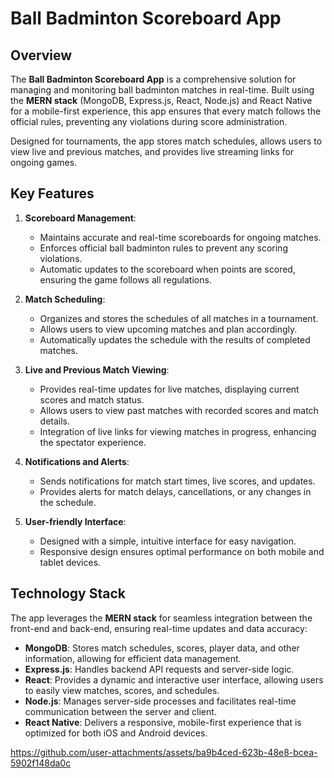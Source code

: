 # Ball Badminton Scoreboard App

## Overview

The **Ball Badminton Scoreboard App** is a comprehensive solution for managing and monitoring ball badminton matches in real-time. Built using the **MERN stack** (MongoDB, Express.js, React, Node.js) and React Native for a mobile-first experience, this app ensures that every match follows the official rules, preventing any violations during score administration. 

Designed for tournaments, the app stores match schedules, allows users to view live and previous matches, and provides live streaming links for ongoing games.

## Key Features

1. **Scoreboard Management**:
   - Maintains accurate and real-time scoreboards for ongoing matches.
   - Enforces official ball badminton rules to prevent any scoring violations.
   - Automatic updates to the scoreboard when points are scored, ensuring the game follows all regulations.

2. **Match Scheduling**:
   - Organizes and stores the schedules of all matches in a tournament.
   - Allows users to view upcoming matches and plan accordingly.
   - Automatically updates the schedule with the results of completed matches.

3. **Live and Previous Match Viewing**:
   - Provides real-time updates for live matches, displaying current scores and match status.
   - Allows users to view past matches with recorded scores and match details.
   - Integration of live links for viewing matches in progress, enhancing the spectator experience.

4. **Notifications and Alerts**:
   - Sends notifications for match start times, live scores, and updates.
   - Provides alerts for match delays, cancellations, or any changes in the schedule.

5. **User-friendly Interface**:
   - Designed with a simple, intuitive interface for easy navigation.
   - Responsive design ensures optimal performance on both mobile and tablet devices.

## Technology Stack

The app leverages the **MERN stack** for seamless integration between the front-end and back-end, ensuring real-time updates and data accuracy:

- **MongoDB**: Stores match schedules, scores, player data, and other information, allowing for efficient data management.
- **Express.js**: Handles backend API requests and server-side logic.
- **React**: Provides a dynamic and interactive user interface, allowing users to easily view matches, scores, and schedules.
- **Node.js**: Manages server-side processes and facilitates real-time communication between the server and client.
- **React Native**: Delivers a responsive, mobile-first experience that is optimized for both iOS and Android devices.

https://github.com/user-attachments/assets/ba9b4ced-623b-48e8-bcea-5902f148da0c
